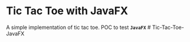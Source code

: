 # Tic Tac Toe with JavaFX
A simple implementation of tic tac toe. 
POC to test **`JavaFX`** # Tic-Tac-Toe-JavaFX
